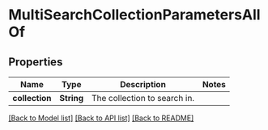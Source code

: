 # MultiSearchCollectionParametersAllOf

## Properties

Name | Type | Description | Notes
------------ | ------------- | ------------- | -------------
**collection** | **String** | The collection to search in.  | 

[[Back to Model list]](../README.md#documentation-for-models) [[Back to API list]](../README.md#documentation-for-api-endpoints) [[Back to README]](../README.md)


